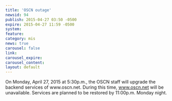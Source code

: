 ```yaml
---
title: 'OSCN outage'
newsid: 94
publish: 2015-04-27 03:50 -0500
expire: 2015-04-27 11:59 -0500
system: 
feature: 
category: mis
news: true
carousel: false
link: 
carousel_expire: 
carousel_content: 
layout: default
---
```

<p>On Monday, April 27, 2015 at 5:30p.m., the OSCN staff will upgrade the backend services of www.oscn.net.   During this time, <a href="http://www.oscn.net" target="_blank">www.oscn.net</a> will be unavailable.  Services are planned to be restored by 11:00p.m. Monday night.</p>